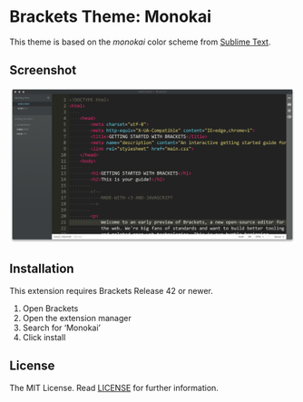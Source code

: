 Brackets Theme: Monokai
===

This theme is based on the _monokai_ color scheme from [Sublime Text](http://sublimetext.com/).

Screenshot
---

![HTML](screenshot_html.png)

Installation
---

This extension requires Brackets Release 42 or newer.

1. Open Brackets
2. Open the extension manager
3. Search for ‘Monokai’
4. Click install

License
---

The MIT License. Read [LICENSE](LICENSE) for further information.